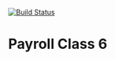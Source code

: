 [![Build Status](https://travis-ci.com/himran92/java-training-class-6.svg?branch=master)](https://travis-ci.com/himran92/java-training-class-6)
# Payroll   Class 6
